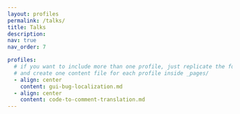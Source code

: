 ```yaml
---
layout: profiles
permalink: /talks/
title: Talks
description:
nav: true
nav_order: 7

profiles:
  # if you want to include more than one profile, just replicate the following block
  # and create one content file for each profile inside _pages/
  - align: center
    content: gui-bug-localization.md
  - align: center
    content: code-to-comment-translation.md
---
```

